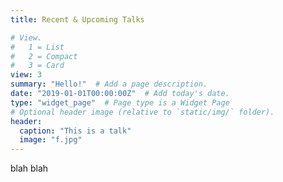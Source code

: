 ```yaml
---
title: Recent & Upcoming Talks

# View.
#   1 = List
#   2 = Compact
#   3 = Card
view: 3
summary: "Hello!"  # Add a page description.
date: "2019-01-01T00:00:00Z"  # Add today's date.
type: "widget_page"  # Page type is a Widget Page
# Optional header image (relative to `static/img/` folder).
header:
  caption: "This is a talk"
  image: "f.jpg"
---
```

blah blah
